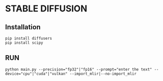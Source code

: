 # STABLE DIFFUSION

## Installation

```shell
pip install diffusers
pip install scipy
```

## RUN

```shell
python main.py --precision="fp32"|"fp16" --prompt="enter the text" --device="cpu"|"cuda"|"vulkan" --import_mlir|--no-import_mlir

```
